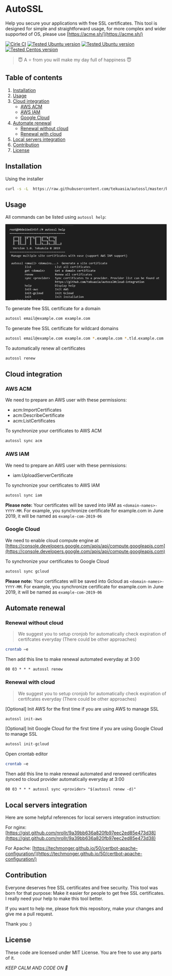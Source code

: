 # AutoSSL

Help you secure your applications with free SSL certificates. This tool is designed for simple and straightforward usage, for more complex and wider supported of OS, please use [https://acme.sh/](https://acme.sh/)

[![Cirle CI][cirle-ci-badge]][cirle-ci-url]
[![Tested Ubuntu version][ubuntu-xenial-badge]][ubuntu-xenial-url]
[![Tested Ubuntu version][ubuntu-badge]][ubuntu-url]
[![Tested Centos version][centos-badge]][centos-url]

> :innocent: A :star: from you will make my day full of happiness :innocent:

## Table of contents

1. [Installation](#installation)
2. [Usage](#usage)
3. [Cloud integration](#cloud-integration)
   - [AWS ACM](#aws-acm)
   - [AWS IAM](#aws-iam)
   - [Google Cloud](#google-cloud)
4. [Automate renewal](#automate-renewal)
   - [Renewal without cloud](#renewal-without-cloud)
   - [Renewal with cloud](#renewal-with-cloud)
5. [Local servers integration](#local-servers-integration)
6. [Contribution](#contribution)
7. [License](#license)

## Installation

Using the installer

```bash
curl -s -L  https://raw.githubusercontent.com/tekuasia/autossl/master/bin/installer.sh | sudo bash
```

## Usage

All commands can be listed using `autossl help`:

![Screenshot][screenshot]

To generate free SSL certificate for a domain

```bash
autossl email@example.com example.com
```

To generate free SSL certificate for wildcard domains

```bash
autossl email@example.com example.com *.example.com *.tld.example.com
```

To automatically renew all certificates

```bash
autossl renew
```

## Cloud integration

### AWS ACM

We need to prepare an AWS user with these permissions:

- acm:ImportCertificates
- acm:DescribeCertificate
- acm:ListCertificates

To synchronize your certificates to AWS ACM

```bash
autossl sync acm
```

### AWS IAM

We need to prepare an AWS user with these permissions:

- iam:UploadServerCertificate

To synchronize your certificates to AWS IAM

```bash
autossl sync iam
```

**Please note:** Your certificates will be saved into IAM as `<domain-names>-YYYY-MM`. For example, you synchronize certificate for example&#46;com in June 2019, it will be named as `example-com-2019-06`

### Google Cloud

We need to enable cloud compute engine at [https://console.developers.google.com/apis/api/compute.googleapis.com](https://console.developers.google.com/apis/api/compute.googleapis.com)

To synchronize your certificates to Google Cloud

```bash
autossl sync gcloud
```

**Please note:** Your certificates will be saved into Gcloud as `<domain-names>-YYYY-MM`. For example, you synchronize certificate for example&#46;com in June 2019, it will be named as `example-com-2019-06`

## Automate renewal

### Renewal without cloud

> We suggest you to setup cronjob for automatically check expiration of certifcates everyday (There could be other approaches)

```bash
crontab –e
```

Then add this line to make renewal automated everyday at 3:00

```
00 03 * * * autossl renew
```

### Renewal with cloud

> We suggest you to setup cronjob for automatically check expiration of certifcates everyday (There could be other approaches)

[Optional] Init AWS for the first time if you are using AWS to manage SSL

```bash
autossl init-aws
```

[Optional] Init Google Cloud for the first time if you are using Google Cloud to manage SSL

```bash
autossl init-gcloud
```

Open crontab editor

```bash
crontab –e
```

Then add this line to make renewal automated and renewed certificates synced to cloud provider automatically everyday at 3:00

```
00 03 * * * autossl sync <provider> "$(autossl renew -d)"
```

## Local servers integration

Here are some helpful references for local servers integration instruction:

For nginx: [https://gist.github.com/nrollr/9a39bb636a820fb97eec2ed85e473d38](https://gist.github.com/nrollr/9a39bb636a820fb97eec2ed85e473d38)

For Apache: [https://techmonger.github.io/50/certbot-apache-configuration/](https://techmonger.github.io/50/certbot-apache-configuration/)

## Contribution

Everyone deserves free SSL certificates and free security. This tool was born for that purpose: Make it easier for people to get free SSL certificates. I really need your help to make this tool better.

If you want to help me, please fork this repository, make your changes and give me a pull request.

Thank you :)

## License

These code are licensed under MIT License. You are free to use any parts of it.

_KEEP CALM AND CODE ON :beers:_

[cirle-ci-badge]: https://circleci.com/gh/tekuasia/autossl/tree/master.svg?style=shield
[cirle-ci-url]: https://circleci.com/gh/tekuasia/autossl/tree/master
[screenshot]: others/screenshot.png?raw=true
[ubuntu-badge]: https://img.shields.io/badge/ubuntu-18.04-green.svg
[ubuntu-url]: https://wiki.ubuntu.com/Releases
[ubuntu-xenial-badge]: https://img.shields.io/badge/ubuntu-16.04-green.svg
[ubuntu-xenial-url]: https://wiki.ubuntu.com/Releases
[centos-badge]: https://img.shields.io/badge/centos-7.0-green.svg
[centos-url]: https://www.centos.org/
